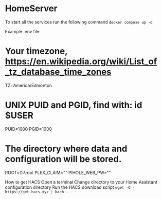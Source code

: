 # HomeServer

To start all the services run the following command
`docker compose up -d`


Example .env file
# Your timezone, https://en.wikipedia.org/wiki/List_of_tz_database_time_zones
TZ=America/Edmonton
# UNIX PUID and PGID, find with: id $USER
PUID=1000
PGID=1000
# The directory where data and configuration will be stored.
ROOT=D:\root
PLEX_CLAIM="<claim>"
PIHOLE_WEB_PW="<pw>"


How to get HACS
    Open a terminal
    Change directory to your Home Assistant configuration directory
    Run the HACS download script
        `wget -O - https://get.hacs.xyz | bash -`